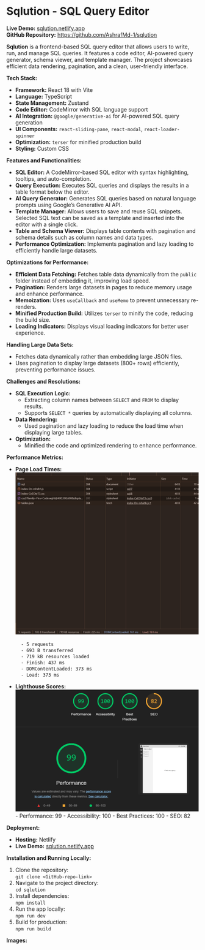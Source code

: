 # Sqlution - SQL Query Editor

**Live Demo:** [sqlution.netlify.app](https://sqlution.netlify.app)  
**GitHub Repository:** https://github.com/AshrafMd-1/sqlution

**Sqlution** is a frontend-based SQL query editor that allows users to write, run, and manage SQL queries. It features a
code editor, AI-powered query generator, schema viewer, and template manager. The project showcases efficient data
rendering, pagination, and a clean, user-friendly interface.

**Tech Stack:**

- **Framework:** React 18 with Vite
- **Language:** TypeScript
- **State Management:** Zustand
- **Code Editor:** CodeMirror with SQL language support
- **AI Integration:** `@google/generative-ai` for AI-powered SQL query generation
- **UI Components:** `react-sliding-pane`, `react-modal`, `react-loader-spinner`
- **Optimization:** `terser` for minified production build
- **Styling:** Custom CSS

**Features and Functionalities:**

- **SQL Editor:** A CodeMirror-based SQL editor with syntax highlighting, tooltips, and auto-completion.
- **Query Execution:** Executes SQL queries and displays the results in a table format below the editor.
- **AI Query Generator:** Generates SQL queries based on natural language prompts using Google’s Generative AI API.
- **Template Manager:** Allows users to save and reuse SQL snippets. Selected SQL text can be saved as a template and
  inserted into the editor with a single click.
- **Table and Schema Viewer:** Displays table contents with pagination and schema details such as column names and data
  types.
- **Performance Optimization:** Implements pagination and lazy loading to efficiently handle large datasets.

**Optimizations for Performance:**

- **Efficient Data Fetching:** Fetches table data dynamically from the `public` folder instead of embedding it,
  improving load speed.
- **Pagination:** Renders large datasets in pages to reduce memory usage and enhance performance.
- **Memoization:** Uses `useCallback` and `useMemo` to prevent unnecessary re-renders.
- **Minified Production Build:** Utilizes `terser` to minify the code, reducing the build size.
- **Loading Indicators:** Displays visual loading indicators for better user experience.

**Handling Large Data Sets:**

- Fetches data dynamically rather than embedding large JSON files.
- Uses pagination to display large datasets (800+ rows) efficiently, preventing performance issues.

**Challenges and Resolutions:**

- **SQL Execution Logic:**
    - Extracting column names between `SELECT` and `FROM` to display results.
    - Supports `SELECT *` queries by automatically displaying all columns.
- **Data Rendering:**
    - Used pagination and lazy loading to reduce the load time when displaying large tables.
- **Optimization:**
    - Minified the code and optimized rendering to enhance performance.

**Performance Metrics:**

- **Page Load Times:**
        ![img_1.png](img_1.png)
        
        - 5 requests
        - 693 B transferred
        - 719 kB resources loaded
        - Finish: 437 ms
        - DOMContentLoaded: 373 ms
        - Load: 373 ms

- **Lighthouse Scores:**
        ![img.png](img.png)
        - Performance: 99
        - Accessibility: 100
        - Best Practices: 100
        - SEO: 82

**Deployment:**

- **Hosting:** Netlify
- **Live Demo:** [sqlution.netlify.app](https://sqlution.netlify.app)

**Installation and Running Locally:**

1. Clone the repository:  
   `git clone <GitHub-repo-link>`
2. Navigate to the project directory:  
   `cd sqlution`
3. Install dependencies:  
   `npm install`
4. Run the app locally:  
   `npm run dev`
5. Build for production:  
   `npm run build`

**Images:**
